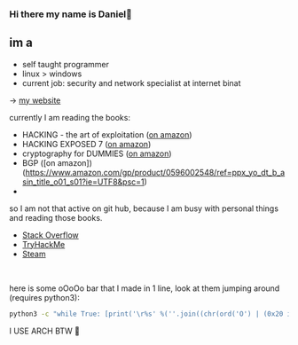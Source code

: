 ### Hi there my name is Daniel👋

## im a
  *  self taught programmer
  *  linux > windows
  *  current job: security and network specialist at internet binat
 
-> [my website](https://dsal3389.github.io/dsalwebsite/dist/index.html#home)
 
currently I am reading the books:
*  HACKING - the art of exploitation ([on amazon](https://www.amazon.com/-/he/dp/1593271441/ref=sr_1_1?dchild=1&keywords=the+art+of+hacking&qid=1609011565&sr=8-1))
*  HACKING EXPOSED 7 ([on amazon](https://www.amazon.com/-/he/dp/0071780289/ref=sr_1_1?dchild=1&keywords=HACKING+EXPOSED+7&qid=1609011722&sr=8-1))
*  cryptography for DUMMIES ([on amazon](https://www.amazon.com/-/he/dp/0764541889/ref=sr_1_1?dchild=1&keywords=cryptography+for+DUMMIES&qid=1609011778&sr=8-1))
*  BGP ([on amazon])(https://www.amazon.com/gp/product/0596002548/ref=ppx_yo_dt_b_asin_title_o01_s01?ie=UTF8&psc=1)
* 
so I am not that active on git hub, because I am busy with personal things and reading those books.

* [Stack Overflow](https://stackoverflow.com/users/9245201/dsal3389#)
* [TryHackMe](https://tryhackme.com/p/dsal3389)
* [Steam](https://steamcommunity.com/id/dsal3389_/)

<br/>

here is some oOoOo bar that I made in 1 line, look at them jumping around (requires python3):
```sh
python3 -c "while True: [print('\r%s' %(''.join((chr(ord('O') | (0x20 if (j-i) % 2 else 0x0))) for j in range(i))), end='') for i in range(100)]"
```

I USE ARCH BTW 🎯
